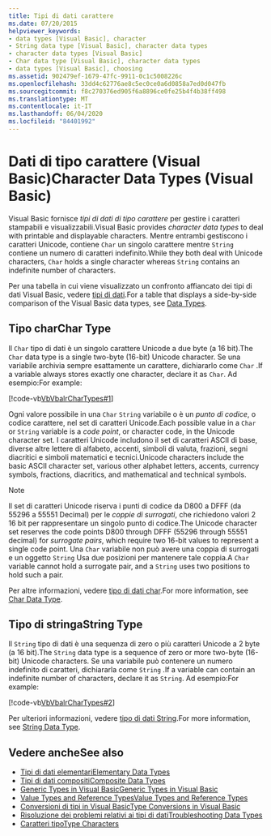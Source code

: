 ```yaml
---
title: Tipi di dati carattere
ms.date: 07/20/2015
helpviewer_keywords:
- data types [Visual Basic], character
- String data type [Visual Basic], character data types
- character data types [Visual Basic]
- Char data type [Visual Basic], character data types
- data types [Visual Basic], choosing
ms.assetid: 902479ef-1679-47fc-9911-0c1c5008226c
ms.openlocfilehash: 33dd4c62776ae8c5ec0ce0a6d0858a7ed0d047fb
ms.sourcegitcommit: f8c270376ed905f6a8896ce0fe25b4f4b38ff498
ms.translationtype: MT
ms.contentlocale: it-IT
ms.lasthandoff: 06/04/2020
ms.locfileid: "84401992"
---
```

# <a name="character-data-types-visual-basic"></a><span data-ttu-id="c7fe6-102">Dati di tipo carattere (Visual Basic)</span><span class="sxs-lookup"><span data-stu-id="c7fe6-102">Character Data Types (Visual Basic)</span></span>
<span data-ttu-id="c7fe6-103">Visual Basic fornisce *tipi di dati di tipo carattere* per gestire i caratteri stampabili e visualizzabili.</span><span class="sxs-lookup"><span data-stu-id="c7fe6-103">Visual Basic provides *character data types* to deal with printable and displayable characters.</span></span> <span data-ttu-id="c7fe6-104">Mentre entrambi gestiscono i caratteri Unicode, contiene `Char` un singolo carattere mentre `String` contiene un numero di caratteri indefinito.</span><span class="sxs-lookup"><span data-stu-id="c7fe6-104">While they both deal with Unicode characters, `Char` holds a single character whereas `String` contains an indefinite number of characters.</span></span>  
  
 <span data-ttu-id="c7fe6-105">Per una tabella in cui viene visualizzato un confronto affiancato dei tipi di dati Visual Basic, vedere [tipi di dati](../../../language-reference/data-types/index.md).</span><span class="sxs-lookup"><span data-stu-id="c7fe6-105">For a table that displays a side-by-side comparison of the Visual Basic data types, see [Data Types](../../../language-reference/data-types/index.md).</span></span>  
  
## <a name="char-type"></a><span data-ttu-id="c7fe6-106">Tipo char</span><span class="sxs-lookup"><span data-stu-id="c7fe6-106">Char Type</span></span>  
 <span data-ttu-id="c7fe6-107">Il `Char` tipo di dati è un singolo carattere Unicode a due byte (a 16 bit).</span><span class="sxs-lookup"><span data-stu-id="c7fe6-107">The `Char` data type is a single two-byte (16-bit) Unicode character.</span></span> <span data-ttu-id="c7fe6-108">Se una variabile archivia sempre esattamente un carattere, dichiararlo come `Char` .</span><span class="sxs-lookup"><span data-stu-id="c7fe6-108">If a variable always stores exactly one character, declare it as `Char`.</span></span> <span data-ttu-id="c7fe6-109">Ad esempio:</span><span class="sxs-lookup"><span data-stu-id="c7fe6-109">For example:</span></span>  
  
 [!code-vb[VbVbalrCharTypes#1](~/samples/snippets/visualbasic/VS_Snippets_VBCSharp/vbvbalrchartypes/vb/module1.vb#1)]
  
 <span data-ttu-id="c7fe6-110">Ogni valore possibile in una `Char` `String` variabile o è un *punto di codice*, o codice carattere, nel set di caratteri Unicode.</span><span class="sxs-lookup"><span data-stu-id="c7fe6-110">Each possible value in a `Char` or `String` variable is a *code point*, or character code, in the Unicode character set.</span></span> <span data-ttu-id="c7fe6-111">I caratteri Unicode includono il set di caratteri ASCII di base, diverse altre lettere di alfabeto, accenti, simboli di valuta, frazioni, segni diacritici e simboli matematici e tecnici.</span><span class="sxs-lookup"><span data-stu-id="c7fe6-111">Unicode characters include the basic ASCII character set, various other alphabet letters, accents, currency symbols, fractions, diacritics, and mathematical and technical symbols.</span></span>  
  
> [!NOTE]
> <span data-ttu-id="c7fe6-112">Il set di caratteri Unicode riserva i punti di codice da D800 a DFFF (da 55296 a 55551 Decimal) per le *coppie di surrogati*, che richiedono valori 2 16 bit per rappresentare un singolo punto di codice.</span><span class="sxs-lookup"><span data-stu-id="c7fe6-112">The Unicode character set reserves the code points D800 through DFFF (55296 through 55551 decimal) for *surrogate pairs*, which require two 16-bit values to represent a single code point.</span></span> <span data-ttu-id="c7fe6-113">Una `Char` variabile non può avere una coppia di surrogati e un oggetto `String` Usa due posizioni per mantenere tale coppia.</span><span class="sxs-lookup"><span data-stu-id="c7fe6-113">A `Char` variable cannot hold a surrogate pair, and a `String` uses two positions to hold such a pair.</span></span>  
  
 <span data-ttu-id="c7fe6-114">Per altre informazioni, vedere [tipo di dati char](../../../language-reference/data-types/char-data-type.md).</span><span class="sxs-lookup"><span data-stu-id="c7fe6-114">For more information, see [Char Data Type](../../../language-reference/data-types/char-data-type.md).</span></span>  
  
## <a name="string-type"></a><span data-ttu-id="c7fe6-115">Tipo di stringa</span><span class="sxs-lookup"><span data-stu-id="c7fe6-115">String Type</span></span>  
 <span data-ttu-id="c7fe6-116">Il `String` tipo di dati è una sequenza di zero o più caratteri Unicode a 2 byte (a 16 bit).</span><span class="sxs-lookup"><span data-stu-id="c7fe6-116">The `String` data type is a sequence of zero or more two-byte (16-bit) Unicode characters.</span></span> <span data-ttu-id="c7fe6-117">Se una variabile può contenere un numero indefinito di caratteri, dichiararla come `String` .</span><span class="sxs-lookup"><span data-stu-id="c7fe6-117">If a variable can contain an indefinite number of characters, declare it as `String`.</span></span> <span data-ttu-id="c7fe6-118">Ad esempio:</span><span class="sxs-lookup"><span data-stu-id="c7fe6-118">For example:</span></span>  
  
 [!code-vb[VbVbalrCharTypes#2](~/samples/snippets/visualbasic/VS_Snippets_VBCSharp/vbvbalrchartypes/vb/module1.vb#2)]
  
 <span data-ttu-id="c7fe6-119">Per ulteriori informazioni, vedere [tipo di dati String](../../../language-reference/data-types/string-data-type.md).</span><span class="sxs-lookup"><span data-stu-id="c7fe6-119">For more information, see [String Data Type](../../../language-reference/data-types/string-data-type.md).</span></span>  
  
## <a name="see-also"></a><span data-ttu-id="c7fe6-120">Vedere anche</span><span class="sxs-lookup"><span data-stu-id="c7fe6-120">See also</span></span>

- [<span data-ttu-id="c7fe6-121">Tipi di dati elementari</span><span class="sxs-lookup"><span data-stu-id="c7fe6-121">Elementary Data Types</span></span>](elementary-data-types.md)
- [<span data-ttu-id="c7fe6-122">Tipi di dati compositi</span><span class="sxs-lookup"><span data-stu-id="c7fe6-122">Composite Data Types</span></span>](composite-data-types.md)
- [<span data-ttu-id="c7fe6-123">Generic Types in Visual Basic</span><span class="sxs-lookup"><span data-stu-id="c7fe6-123">Generic Types in Visual Basic</span></span>](generic-types.md)
- [<span data-ttu-id="c7fe6-124">Value Types and Reference Types</span><span class="sxs-lookup"><span data-stu-id="c7fe6-124">Value Types and Reference Types</span></span>](value-types-and-reference-types.md)
- [<span data-ttu-id="c7fe6-125">Conversioni di tipi in Visual Basic</span><span class="sxs-lookup"><span data-stu-id="c7fe6-125">Type Conversions in Visual Basic</span></span>](type-conversions.md)
- [<span data-ttu-id="c7fe6-126">Risoluzione dei problemi relativi ai tipi di dati</span><span class="sxs-lookup"><span data-stu-id="c7fe6-126">Troubleshooting Data Types</span></span>](troubleshooting-data-types.md)
- [<span data-ttu-id="c7fe6-127">Caratteri tipo</span><span class="sxs-lookup"><span data-stu-id="c7fe6-127">Type Characters</span></span>](type-characters.md)

